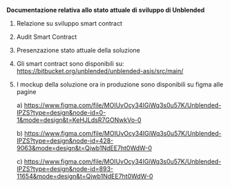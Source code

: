 **Documentazione relativa allo stato attuale di sviluppo di Unblended**

  1) Relazione su sviluppo smart contract

  2) Audit Smart Contract

  3) Presenzazione stato attuale della soluzione

  4) Gli smart contract sono disponibili su: https://bitbucket.org/unblended/unblended-asis/src/main/

  5) I mockup della soluzione ora in produzione sono disponibili su figma alle pagine
     
       a) https://www.figma.com/file/MOIUvOcy34IGiWq3s0u57K/Unblended-IPZS?type=design&node-id=0-1&mode=design&t=KeHJLdsR7GONwkVo-0
     
       b) https://www.figma.com/file/MOIUvOcy34IGiWq3s0u57K/Unblended-IPZS?type=design&node-id=428-9063&mode=design&t=Qjwb1NdEE7ht0WdW-0
     
       c) https://www.figma.com/file/MOIUvOcy34IGiWq3s0u57K/Unblended-IPZS?type=design&node-id=893-11654&mode=design&t=Qjwb1NdEE7ht0WdW-0
